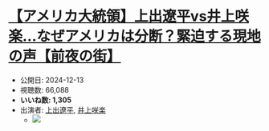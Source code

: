 # [【アメリカ大統領】上出遼平vs井上咲楽…なぜアメリカは分断？緊迫する現地の声【前夜の街】](https://www.youtube.com/watch?v=jzTbpehR-Vg)
-   公開日: 2024-12-13
-   視聴数: 66,088
-   **いいね数: 1,305**
-   出演者: [上出遼平](/rehacq_fan/people/上出遼平 "wikilink"), [井上咲楽](/rehacq_fan/people/井上咲楽 "wikilink")
    - [![](https://img.youtube.com/vi/jzTbpehR-Vg/hqdefault.jpg)](https://www.youtube.com/watch?v=jzTbpehR-Vg)
